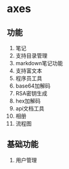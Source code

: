 # axes

## 功能
1. 笔记
  1. 支持目录管理
  2. markdown笔记功能
  3. 支持富文本
2. 程序员工具
  1. base64加解码
  2. RSA密钥生成
  3. hex加解码
  4. api文档工具
3. 相册
4. 流程图

## 基础功能
1. 用户管理
